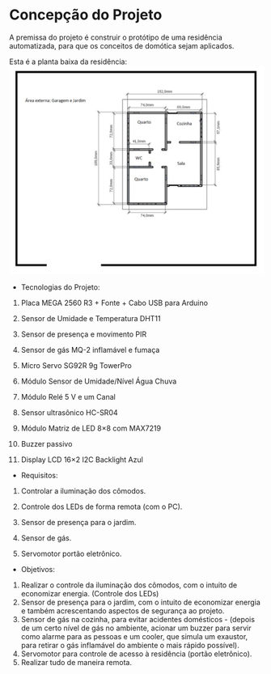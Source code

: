 # Concepção do Projeto

A premissa do projeto é construir o protótipo de uma residência automatizada, para que os conceitos de domótica sejam aplicados.

Esta é a planta baixa da residência:
![Planta baixa](./figuras/NOVAplantabaixa.png)

* Tecnologias do Projeto:

1. Placa MEGA 2560 R3 + Fonte + Cabo USB para Arduino

2. Sensor de Umidade e Temperatura DHT11

3. Sensor de presença e movimento PIR

4. Sensor de gás MQ-2 inflamável e fumaça

5. Micro Servo SG92R 9g TowerPro

6. Módulo Sensor de Umidade/Nível Água Chuva

7. Módulo Relé 5 V e um Canal

8. Sensor ultrasônico HC-SR04

9. Módulo Matriz de LED 8×8 com MAX7219

10. Buzzer passivo

11. Display LCD 16×2 I2C Backlight Azul

* Requisitos:

1. Controlar a iluminação dos cômodos.

2. Controle dos LEDs de forma remota (com o PC).

3. Sensor de presença para o jardim.

4. Sensor de gás.

5. Servomotor portão eletrônico.

* Objetivos:

1. Realizar o controle da iluminação dos cômodos, com o intuito de economizar energia. (Controle dos LEDs)
2. Sensor de presença para o jardim, com o intuito de economizar energia e também acrescentando aspectos de segurança ao projeto.
3. Sensor de gás na cozinha, para evitar acidentes domésticos - (depois de um certo nível de gás no ambiente, acionar um buzzer para servir como alarme para as pessoas e um cooler, que simula um exaustor, para retirar o gás inflamável do ambiente o mais rápido possível).
4. Servomotor para controle de acesso à residência (portão eletrônico).
5. Realizar tudo de maneira remota.



